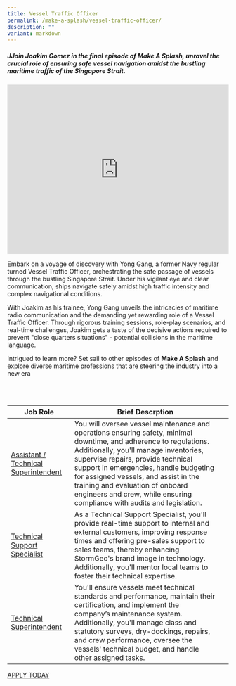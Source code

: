 ```yaml
---
title: Vessel Traffic Officer
permalink: /make-a-splash/vessel-traffic-officer/
description: ""
variant: markdown
---
```

##### JJoin Joakim Gomez in the final episode of Make A Splash, unravel the crucial role of ensuring safe vessel navigation amidst the bustling maritime traffic of the Singapore Strait.

<iframe allowfullscreen="" allow="accelerometer; autoplay; clipboard-write; encrypted-media; gyroscope; picture-in-picture; web-share" frameborder="0" title="YouTube video player" src="https://www.youtube.com/embed/1rbu6PWARtw?si=dDuz8BSxvPsLGLPx" height="385" width="100%"></iframe>

Embark on a voyage of discovery with Yong Gang, a former Navy regular turned Vessel Traffic Officer, orchestrating the safe passage of vessels through the bustling Singapore Strait. Under his vigilant eye and clear communication, ships navigate safely amidst high traffic intensity and complex navigational conditions.

With Joakim as his trainee, Yong Gang unveils the intricacies of maritime radio communication and the demanding yet rewarding role of a Vessel Traffic Officer. Through rigorous training sessions, role-play scenarios, and real-time challenges, Joakim gets a taste of the decisive actions required to prevent "close quarters situations" - potential collisions in the maritime language.

Intrigued to learn more? Set sail to other episodes of&nbsp;**Make A Splash**&nbsp;and explore diverse maritime professions that are steering the industry into a new era

<br>
<br>

| Job Role | Brief Descrption | &nbsp; |
| --- | --- | --- |
| [Assistant / Technical Superintendent](https://www.maritimesgconnect.com/job-detail/85KQ8OX6W8XJT5A6Y1A3) | You will oversee vessel maintenance and operations ensuring safety, minimal downtime, and adherence to regulations. Additionally, you'll manage inventories, supervise repairs, provide technical support in emergencies, handle budgeting for assigned vessels, and assist in the training and evaluation of onboard engineers and crew, while ensuring compliance with audits and legislation. | &nbsp; |
| [Technical Support Specialist](https://www.maritimesgconnect.com/job-detail/0HW96DUQIKN3QTH9R6N1) | As a Technical Support Specialist, you'll provide real-time support to internal and external customers, improving response times and offering pre-sales support to sales teams, thereby enhancing StormGeo's brand image in technology. Additionally, you'll mentor local teams to foster their technical expertise. | &nbsp; |
| [Technical Superintendent](https://www.maritimesgconnect.com/job-detail/IJDDDJFEBXHCMU3E5I39) | You'll ensure vessels meet technical standards and performance, maintain their certification, and implement the company’s maintenance system. Additionally, you'll manage class and statutory surveys, dry-dockings, repairs, and crew performance, oversee the vessels' technical budget, and handle other assigned tasks. |

[APPLY TODAY](https://www.maritimesgconnect.com/job-listing?keyword=Technical%20Executive&amp;jobfunction=)